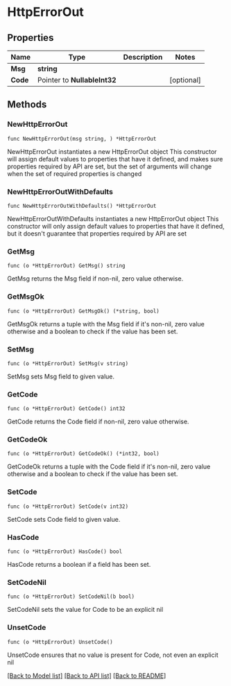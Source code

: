 # HttpErrorOut

## Properties

Name | Type | Description | Notes
------------ | ------------- | ------------- | -------------
**Msg** | **string** |  | 
**Code** | Pointer to **NullableInt32** |  | [optional] 

## Methods

### NewHttpErrorOut

`func NewHttpErrorOut(msg string, ) *HttpErrorOut`

NewHttpErrorOut instantiates a new HttpErrorOut object
This constructor will assign default values to properties that have it defined,
and makes sure properties required by API are set, but the set of arguments
will change when the set of required properties is changed

### NewHttpErrorOutWithDefaults

`func NewHttpErrorOutWithDefaults() *HttpErrorOut`

NewHttpErrorOutWithDefaults instantiates a new HttpErrorOut object
This constructor will only assign default values to properties that have it defined,
but it doesn't guarantee that properties required by API are set

### GetMsg

`func (o *HttpErrorOut) GetMsg() string`

GetMsg returns the Msg field if non-nil, zero value otherwise.

### GetMsgOk

`func (o *HttpErrorOut) GetMsgOk() (*string, bool)`

GetMsgOk returns a tuple with the Msg field if it's non-nil, zero value otherwise
and a boolean to check if the value has been set.

### SetMsg

`func (o *HttpErrorOut) SetMsg(v string)`

SetMsg sets Msg field to given value.


### GetCode

`func (o *HttpErrorOut) GetCode() int32`

GetCode returns the Code field if non-nil, zero value otherwise.

### GetCodeOk

`func (o *HttpErrorOut) GetCodeOk() (*int32, bool)`

GetCodeOk returns a tuple with the Code field if it's non-nil, zero value otherwise
and a boolean to check if the value has been set.

### SetCode

`func (o *HttpErrorOut) SetCode(v int32)`

SetCode sets Code field to given value.

### HasCode

`func (o *HttpErrorOut) HasCode() bool`

HasCode returns a boolean if a field has been set.

### SetCodeNil

`func (o *HttpErrorOut) SetCodeNil(b bool)`

 SetCodeNil sets the value for Code to be an explicit nil

### UnsetCode
`func (o *HttpErrorOut) UnsetCode()`

UnsetCode ensures that no value is present for Code, not even an explicit nil

[[Back to Model list]](../README.md#documentation-for-models) [[Back to API list]](../README.md#documentation-for-api-endpoints) [[Back to README]](../README.md)


